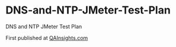 # DNS-and-NTP-JMeter-Test-Plan
DNS and NTP JMeter Test Plan

First published at [QAInsights.com](https://qainsights.com/performance-testing-network-time-protocol-using-apache-jmeter/)
